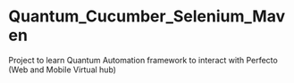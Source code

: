 # Quantum_Cucumber_Selenium_Maven
Project to learn Quantum Automation framework to interact with Perfecto (Web and Mobile Virtual hub)
